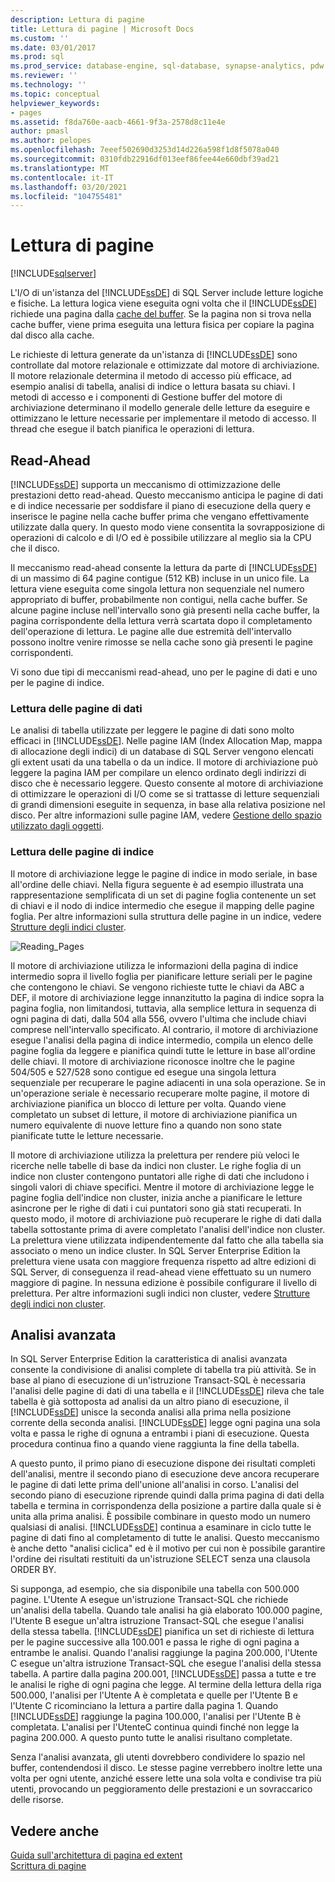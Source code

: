 ```yaml
---
description: Lettura di pagine
title: Lettura di pagine | Microsoft Docs
ms.custom: ''
ms.date: 03/01/2017
ms.prod: sql
ms.prod_service: database-engine, sql-database, synapse-analytics, pdw
ms.reviewer: ''
ms.technology: ''
ms.topic: conceptual
helpviewer_keywords:
- pages
ms.assetid: f8da760e-aacb-4661-9f3a-2578d8c11e4e
author: pmasl
ms.author: pelopes
ms.openlocfilehash: 7eeef502690d3253d14d226a598f1d8f5078a040
ms.sourcegitcommit: 0310fdb22916df013eef86fee44e660dbf39ad21
ms.translationtype: MT
ms.contentlocale: it-IT
ms.lasthandoff: 03/20/2021
ms.locfileid: "104755481"
---
```

# <a name="reading-pages"></a>Lettura di pagine
[!INCLUDE[sqlserver](../includes/applies-to-version/sqlserver.md)]

L'I/O di un'istanza del [!INCLUDE[ssDE](../includes/ssde-md.md)] di SQL Server include letture logiche e fisiche. La lettura logica viene eseguita ogni volta che il [!INCLUDE[ssDE](../includes/ssde-md.md)] richiede una pagina dalla [cache del buffer](../relational-databases/memory-management-architecture-guide.md). Se la pagina non si trova nella cache buffer, viene prima eseguita una lettura fisica per copiare la pagina dal disco alla cache.

Le richieste di lettura generate da un'istanza di [!INCLUDE[ssDE](../includes/ssde-md.md)] sono controllate dal motore relazionale e ottimizzate dal motore di archiviazione. Il motore relazionale determina il metodo di accesso più efficace, ad esempio analisi di tabella, analisi di indice o lettura basata su chiavi. I metodi di accesso e i componenti di Gestione buffer del motore di archiviazione determinano il modello generale delle letture da eseguire e ottimizzano le letture necessarie per implementare il metodo di accesso. Il thread che esegue il batch pianifica le operazioni di lettura.

## <a name="read-ahead"></a>Read-Ahead
[!INCLUDE[ssDE](../includes/ssde-md.md)] supporta un meccanismo di ottimizzazione delle prestazioni detto read-ahead. Questo meccanismo anticipa le pagine di dati e di indice necessarie per soddisfare il piano di esecuzione della query e inserisce le pagine nella cache buffer prima che vengano effettivamente utilizzate dalla query. In questo modo viene consentita la sovrapposizione di operazioni di calcolo e di I/O ed è possibile utilizzare al meglio sia la CPU che il disco. 

Il meccanismo read-ahead consente la lettura da parte di [!INCLUDE[ssDE](../includes/ssde-md.md)] di un massimo di 64 pagine contigue (512 KB) incluse in un unico file. La lettura viene eseguita come singola lettura non sequenziale nel numero appropriato di buffer, probabilmente non contigui, nella cache buffer. Se alcune pagine incluse nell'intervallo sono già presenti nella cache buffer, la pagina corrispondente della lettura verrà scartata dopo il completamento dell'operazione di lettura. Le pagine alle due estremità dell'intervallo possono inoltre venire rimosse se nella cache sono già presenti le pagine corrispondenti.

Vi sono due tipi di meccanismi read-ahead, uno per le pagine di dati e uno per le pagine di indice.

### <a name="reading-data-pages"></a>Lettura delle pagine di dati
Le analisi di tabella utilizzate per leggere le pagine di dati sono molto efficaci in [!INCLUDE[ssDE](../includes/ssde-md.md)]. Nelle pagine IAM (Index Allocation Map, mappa di allocazione degli indici) di un database di SQL Server vengono elencati gli extent usati da una tabella o da un indice. Il motore di archiviazione può leggere la pagina IAM per compilare un elenco ordinato degli indirizzi di disco che è necessario leggere. Questo consente al motore di archiviazione di ottimizzare le operazioni di I/O come se si trattasse di letture sequenziali di grandi dimensioni eseguite in sequenza, in base alla relativa posizione nel disco. Per altre informazioni sulle pagine IAM, vedere [Gestione dello spazio utilizzato dagli oggetti](../relational-databases/pages-and-extents-architecture-guide.md).

### <a name="reading-index-pages"></a>Lettura delle pagine di indice
Il motore di archiviazione legge le pagine di indice in modo seriale, in base all'ordine delle chiavi. Nella figura seguente è ad esempio illustrata una rappresentazione semplificata di un set di pagine foglia contenente un set di chiavi e il nodo di indice intermedio che esegue il mapping delle pagine foglia. Per altre informazioni sulla struttura delle pagine in un indice, vedere [Strutture degli indici cluster](../relational-databases/pages-and-extents-architecture-guide.md).

![Reading_Pages](../relational-databases/media/reading-pages.gif)

Il motore di archiviazione utilizza le informazioni della pagina di indice intermedio sopra il livello foglia per pianificare letture seriali per le pagine che contengono le chiavi. Se vengono richieste tutte le chiavi da ABC a DEF, il motore di archiviazione legge innanzitutto la pagina di indice sopra la pagina foglia, non limitandosi, tuttavia, alla semplice lettura in sequenza di ogni pagina di dati, dalla 504 alla 556, ovvero l'ultima che include chiavi comprese nell'intervallo specificato. Al contrario, il motore di archiviazione esegue l'analisi della pagina di indice intermedio, compila un elenco delle pagine foglia da leggere e pianifica quindi tutte le letture in base all'ordine delle chiavi. Il motore di archiviazione riconosce inoltre che le pagine 504/505 e 527/528 sono contigue ed esegue una singola lettura sequenziale per recuperare le pagine adiacenti in una sola operazione. Se in un'operazione seriale è necessario recuperare molte pagine, il motore di archiviazione pianifica un blocco di letture per volta. Quando viene completato un subset di letture, il motore di archiviazione pianifica un numero equivalente di nuove letture fino a quando non sono state pianificate tutte le letture necessarie.

Il motore di archiviazione utilizza la prelettura per rendere più veloci le ricerche nelle tabelle di base da indici non cluster. Le righe foglia di un indice non cluster contengono puntatori alle righe di dati che includono i singoli valori di chiave specifici. Mentre il motore di archiviazione legge le pagine foglia dell'indice non cluster, inizia anche a pianificare le letture asincrone per le righe di dati i cui puntatori sono già stati recuperati. In questo modo, il motore di archiviazione può recuperare le righe di dati dalla tabella sottostante prima di avere completato l'analisi dell'indice non cluster. La prelettura viene utilizzata indipendentemente dal fatto che alla tabella sia associato o meno un indice cluster. In SQL Server Enterprise Edition la prelettura viene usata con maggiore frequenza rispetto ad altre edizioni di SQL Server, di conseguenza il read-ahead viene effettuato su un numero maggiore di pagine. In nessuna edizione è possibile configurare il livello di prelettura. Per altre informazioni sugli indici non cluster, vedere [Strutture degli indici non cluster](../relational-databases/pages-and-extents-architecture-guide.md).

## <a name="advanced-scanning"></a>Analisi avanzata
In SQL Server Enterprise Edition la caratteristica di analisi avanzata consente la condivisione di analisi complete di tabella tra più attività. Se in base al piano di esecuzione di un'istruzione Transact-SQL è necessaria l'analisi delle pagine di dati di una tabella e il [!INCLUDE[ssDE](../includes/ssde-md.md)] rileva che tale tabella è già sottoposta ad analisi da un altro piano di esecuzione, il [!INCLUDE[ssDE](../includes/ssde-md.md)] unisce la seconda analisi alla prima nella posizione corrente della seconda analisi. [!INCLUDE[ssDE](../includes/ssde-md.md)] legge ogni pagina una sola volta e passa le righe di ognuna a entrambi i piani di esecuzione. Questa procedura continua fino a quando viene raggiunta la fine della tabella. 

A questo punto, il primo piano di esecuzione dispone dei risultati completi dell'analisi, mentre il secondo piano di esecuzione deve ancora recuperare le pagine di dati lette prima dell'unione all'analisi in corso. L'analisi del secondo piano di esecuzione riprende quindi dalla prima pagina di dati della tabella e termina in corrispondenza della posizione a partire dalla quale si è unita alla prima analisi. È possibile combinare in questo modo un numero qualsiasi di analisi. [!INCLUDE[ssDE](../includes/ssde-md.md)] continua a esaminare in ciclo tutte le pagine di dati fino al completamento di tutte le analisi. Questo meccanismo è anche detto "analisi ciclica" ed è il motivo per cui non è possibile garantire l'ordine dei risultati restituiti da un'istruzione SELECT senza una clausola ORDER BY. 

Si supponga, ad esempio, che sia disponibile una tabella con 500.000 pagine. L'Utente A esegue un'istruzione Transact-SQL che richiede un'analisi della tabella. Quando tale analisi ha già elaborato 100.000 pagine, l'Utente B esegue un'altra istruzione Transact-SQL che esegue l'analisi della stessa tabella. [!INCLUDE[ssDE](../includes/ssde-md.md)] pianifica un set di richieste di lettura per le pagine successive alla 100.001 e passa le righe di ogni pagina a entrambe le analisi. Quando l'analisi raggiunge la pagina 200.000, l'Utente C esegue un'altra istruzione Transact-SQL che esegue l'analisi della stessa tabella. A partire dalla pagina 200.001, [!INCLUDE[ssDE](../includes/ssde-md.md)] passa a tutte e tre le analisi le righe di ogni pagina che legge. Al termine della lettura della riga 500.000, l'analisi per l'Utente A è completata e quelle per l'Utente B e l'Utente C  ricominciano la lettura a partire dalla pagina 1. Quando [!INCLUDE[ssDE](../includes/ssde-md.md)] raggiunge la pagina 100.000, l'analisi per l'Utente B è completata. L'analisi per l'UtenteC continua quindi finché non legge la pagina 200.000. A questo punto tutte le analisi risultano completate. 

Senza l'analisi avanzata, gli utenti dovrebbero condividere lo spazio nel buffer, contendendosi il disco. Le stesse pagine verrebbero inoltre lette una volta per ogni utente, anziché essere lette una sola volta e condivise tra più utenti, provocando un peggioramento delle prestazioni e un sovraccarico delle risorse.

## <a name="see-also"></a>Vedere anche
[Guida sull'architettura di pagina ed extent](../relational-databases/pages-and-extents-architecture-guide.md)   
 [Scrittura di pagine](../relational-databases/writing-pages.md)

